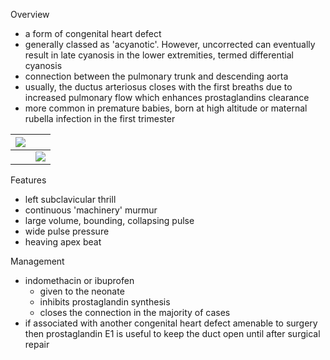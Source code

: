 Overview  
* a form of congenital heart defect
* generally classed as 'acyanotic'. However, uncorrected can eventually result in late cyanosis in the lower extremities, termed differential cyanosis
* connection between the pulmonary trunk and descending aorta
* usually, the ductus arteriosus closes with the first breaths due to increased pulmonary flow which enhances prostaglandins clearance
* more common in premature babies, born at high altitude or maternal rubella infection in the first trimester

  


| [![](https://d32xxyeh8kfs8k.cloudfront.net/images_Passmedicine/pdd012.png)](https://d32xxyeh8kfs8k.cloudfront.net/images_Passmedicine/pdd012b.png) | |
| --- | --- |
|  | [![](https://d32xxyeh8kfs8k.cloudfront.net/css/images/mag_glass.png)](https://d32xxyeh8kfs8k.cloudfront.net/images_Passmedicine/pdd012b.png) |

  
Features  
* left subclavicular thrill
* continuous 'machinery' murmur
* large volume, bounding, collapsing pulse
* wide pulse pressure
* heaving apex beat

  
Management  
* indomethacin or ibuprofen
	+ given to the neonate
	+ inhibits prostaglandin synthesis
	+ closes the connection in the majority of cases
* if associated with another congenital heart defect amenable to surgery then prostaglandin E1 is useful to keep the duct open until after surgical repair

